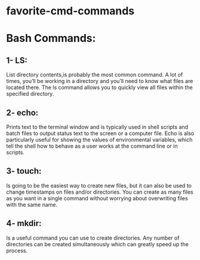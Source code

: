 # favorite-cmd-commands

# Bash Commands:

## 1- LS:

List directory contents,is probably the most common command. A lot of times, you’ll be working in a directory and you’ll need to know what files are located there. The ls command allows you to quickly view all files within the specified directory.

## 2- echo:

Prints text to the terminal window and is typically used in shell scripts and batch files to output status text to the screen or a computer file. Echo is also particularly useful for showing the values of environmental variables, which tell the shell how to behave as a user works at the command line or in scripts.

## 3- touch:

Is going to be the easiest way to create new files, but it can also be used to change timestamps on files and/or directories. You can create as many files as you want in a single command without worrying about overwriting files with the same name.

## 4- mkdir:

Is a useful command you can use to create directories. Any number of directories can be created simultaneously which can greatly speed up the process.

